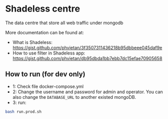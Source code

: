 # Shadeless centre

The data centre that store all web traffic under mongodb

More documentation can be found at:

- What is Shadeless: https://gist.github.com/phvietan/3f3507311436218b95dbbeee045daf9e
- How to use filter in Shadeless app: https://gist.github.com/phvietan/db95dbda1bb7ebb7dc15efae70905658

## How to run (for dev only)

- 1: Check file docker-compose.yml
- 2: Change the username and password for admin and operator. You can also change the `DATABASE_URL` to another existed mongoDB.
- 3: run:

```sh
bash run.prod.sh
```